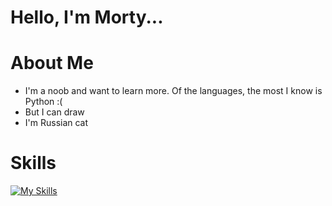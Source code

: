 # Hello, I'm Morty...
# About Me
- I'm a noob and want to learn more. Of the languages, the most I know is Python :(
- But I can draw
- I'm Russian cat
# Skills
[![My Skills](https://skillicons.dev/icons?i=py,vscode,pycharm,figma,notion,obsidian)](https://skillicons.dev)

